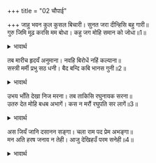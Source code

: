 +++
title = "02 चौपाई"

+++
जाहु भवन कुल कुसल बिचारी। सुनत जरा दीन्हिसि बहु गारी॥  
गुरु जिमि मूढ करसि मम बोधा। कहु जग मोहि समान को जोधा॥1॥  

<details><summary>भावार्थ</summary>

 अतः अपने कुल की कुशल विचारकर आप घर लौट जाइए। यह सुनकर रावण जल उठा और उसने बहुत सी गालियाँ दीं (दुर्वचन कहे)। (कहा-) अरे मूर्ख! तू गुरु की तरह मुझे ज्ञान सिखाता है? बता तो संसार में मेरे समान योद्धा कौन है?॥1॥  
</details>

तब मारीच हृदयँ अनुमाना। नवहि बिरोधें नहिं कल्याना॥  
सस्त्री मर्मी प्रभु सठ धनी। बैद बन्दि कबि भानस गुनी॥2॥  

<details><summary>भावार्थ</summary>

 तब मारीच ने हृदय में अनुमान किया कि शस्त्री (शस्त्रधारी), मर्मी (भेद जानने वाला), समर्थ स्वामी, मूर्ख, धनवान, वैद्य, भाट, कवि और रसोइया- इन नौ व्यक्तियों से विरोध (वैर) करने में कल्याण (कुशल) नहीं होता॥2॥  
</details>

उभय भाँति देखा निज मरना। तब ताकिसि रघुनायक सरना॥  
उतरु देत मोहि बधब अभागें। कस न मरौं रघुपति सर लागें॥3॥  

<details><summary>भावार्थ</summary>

 जब मारीच ने दोनों प्रकार से अपना मरण देखा, तब उसने श्री रघुनाथजी की शरण तकी (अर्थात उनकी शरण जाने में ही कल्याण समझा)। (सोचा कि) उत्तर देते ही (नाहीं करते ही) यह अभागा मुझे मार डालेगा। फिर श्री रघुनाथजी के बाण लगने से ही क्यों न मरूँ॥3॥  
</details>

अस जियँ जानि दसानन सङ्गा। चला राम पद प्रेम अभङ्गा॥  
मन अति हरष जनाव न तेही। आजु देखिहउँ परम सनेही॥4॥  

<details><summary>भावार्थ</summary>

 हृदय में ऐसा समझकर वह रावण के साथ चला। श्री रामजी के चरणों में उसका अखण्ड प्रेम है। उसके मन में इस बात का अत्यन्त हर्ष है कि आज मैं अपने परम स्नेही श्री रामजी को देखूँगा, किन्तु उसने यह हर्ष रावण को नहीं जनाया॥4॥  
</details>

